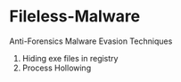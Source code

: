# Fileless-Malware
Anti-Forensics Malware Evasion Techniques

1. Hiding exe files in registry
2. Process Hollowing
